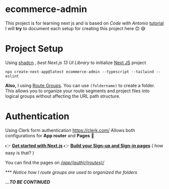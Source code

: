 
# ecommerce-admin
This project is for learning next js and is based on *Code with Antonio* [tutorial](https://www.youtube.com/watch?v=5miHyP6lExg&t=2896s)
I will **try** to document each setup for creating this project here 😊 😅


# Project Setup
Using [shadcn](https://ui.shadcn.com/) , *best Next.js 13 UI Library* to initialize [Next JS](https://ui.shadcn.com/docs/installation/next) project

    npx create-next-app@latest ecommerce-admin --typescript --tailwind --eslint


**Also,** I using [Route Groups](https://nextjs.org/docs/app/building-your-application/routing/route-groups).
You can use `(foldername)` to create a folder. This allows you to organize your route segments and project files into logical groups without affecting the URL path structure.

# Authentication

Using Clerk form authentication https://clerk.com/
Allows both configurations for **App router** and **Pages** 🥳

👉 **[Get started with Next.js](https://clerk.com/docs/nextjs/get-started-with-nextjs)**
👉 **[Build your Sign-up and Sign-in pages](https://clerk.com/docs/nextjs/signup)** ( how easy is that? )

You can find the pages on *[/app/(auth)/(routes)/](https://github.com/bullseye405/ecommerce-admin/tree/clerk-auth/app/%28auth%29/%28routes%29)*

*** *Notice how I route groups are used to organized the folders*


***...TO BE CONTINUED***
